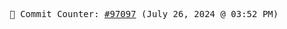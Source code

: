 <p align="center">
    <samp>
        📮 Commit Counter: <a href="https://github.com/Javascript-void0/Javascript-void0/commits/main">#97097</a> (July 26, 2024 @ 03:52 PM)
    </samp>
</p>